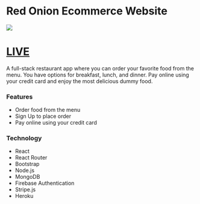# Red Onion Ecommerce Website

![](https://www.iftekharanam.me/wp-content/uploads/2020/03/2.png)

# [LIVE](https://red-onion-ecommerce-ia.web.app/)

A full-stack restaurant app where you can order your favorite food from the menu. You have options for breakfast, lunch, and dinner. Pay online using your credit card and enjoy the most delicious dummy food.

### Features

- Order food from the menu
- Sign Up to place order
- Pay online using your credit card

### Technology

- React
- React Router
- Bootstrap
- Node.js
- MongoDB
- Firebase Authentication
- Stripe.js
- Heroku
